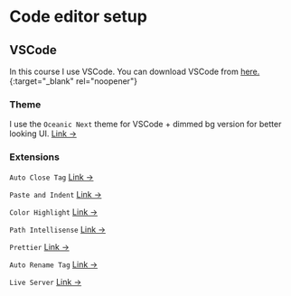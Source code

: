 # Code editor setup

## VSCode

In this course I use VSCode. You can download VSCode from [here.](https://code.visualstudio.com/) {:target="_blank" rel="noopener"}

### Theme
I use the `Oceanic Next` theme for VSCode + dimmed bg version for better looking UI. [Link &rarr;](https://marketplace.visualstudio.com/items?itemName=naumovs.theme-oceanicnext)

### Extensions

`Auto Close Tag` [Link &rarr;](https://marketplace.visualstudio.com/items?itemName=formulahendry.auto-close-tag)

`Paste and Indent` [Link &rarr;](https://marketplace.visualstudio.com/items?itemName=Rubymaniac.vscode-paste-and-indent)

`Color Highlight` [Link &rarr;](https://marketplace.visualstudio.com/items?itemName=naumovs.color-highlight&ssr=false#review-details)

`Path Intellisense` [Link &rarr;](https://marketplace.visualstudio.com/items?itemName=christian-kohler.path-intellisense)

`Prettier` [Link &rarr;](https://marketplace.visualstudio.com/items?itemName=esbenp.prettier-vscode)

`Auto Rename Tag` [Link &rarr;](https://marketplace.visualstudio.com/items?itemName=formulahendry.auto-rename-tag)

`Live Server` [Link &rarr;](https://marketplace.visualstudio.com/items?itemName=ritwickdey.LiveServer)